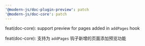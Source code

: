 ```yaml
---
'@modern-js/doc-plugin-preview': patch
'@modern-js/doc-core': patch
---
```


feat(doc-core): support preview for pages added in `addPages` hook

feat(doc-core): 支持为 `addPages` 钩子新增的页面添加预览功能
